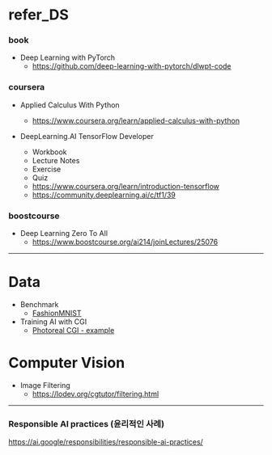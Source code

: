 # refer_DS

### book

* Deep Learning with PyTorch  
  * https://github.com/deep-learning-with-pytorch/dlwpt-code

### coursera

* Applied Calculus With Python  
  * https://www.coursera.org/learn/applied-calculus-with-python

* DeepLearning.AI TensorFlow Developer
  * Workbook
  * Lecture Notes
  * Exercise
  * Quiz  
  * https://www.coursera.org/learn/introduction-tensorflow
  * https://community.deeplearning.ai/c/tf1/39

### boostcourse

* Deep Learning Zero To All  
  * https://www.boostcourse.org/ai214/joinLectures/25076

---

# Data

* Benchmark
  * [FashionMNIST](https://github.com/zalandoresearch/fashion-mnist)
* Training AI with CGI
  * [Photoreal CGI - example](https://laurencemoroney.com/datasets.html)

# Computer Vision

* Image Filtering  
  * https://lodev.org/cgtutor/filtering.html

---

### Responsible AI practices (윤리적인 사례)
https://ai.google/responsibilities/responsible-ai-practices/
